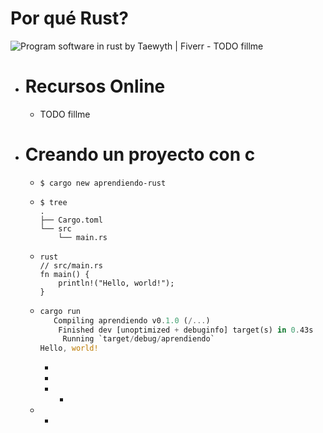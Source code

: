 # Por qué Rust?
![Program software in rust by Taewyth | Fiverr](https://fiverr-res.cloudinary.com/images/t_main1,q_auto,f_auto,q_auto,f_auto/gigs/222485243/original/6c521669a87de73c1c57a8e5f625b5e6e2caf36f/program-software-in-rust.png)
	- TODO fillme
- # Recursos Online
	- TODO fillme
- # Creando un proyecto con c
	- ```shell
	  $ cargo new aprendiendo-rust
	  ```
	- ```shell
	  $ tree
	  .
	  ├── Cargo.toml
	  └── src
	      └── main.rs
	  ```
	- ```
	  rust
	  // src/main.rs
	  fn main() {
	      println!("Hello, world!");
	  }
	  ```
	- ```rust
	  cargo run
	     Compiling aprendiendo v0.1.0 (/...)
	      Finished dev [unoptimized + debuginfo] target(s) in 0.43s
	       Running `target/debug/aprendiendo`
	  Hello, world!
	  ```
		-
		-
		-
			-
	-
		-